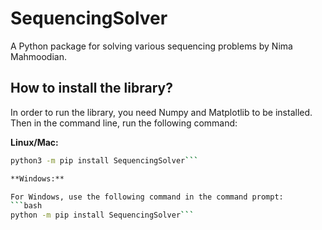 # SequencingSolver

A Python package for solving various sequencing problems by Nima Mahmoodian.

## How to install the library?

In order to run the library, you need Numpy and Matplotlib to be installed. Then in the command line, run the following command:

**Linux/Mac:**
```bash
python3 -m pip install SequencingSolver```

**Windows:**

For Windows, use the following command in the command prompt:
```bash
python -m pip install SequencingSolver```




